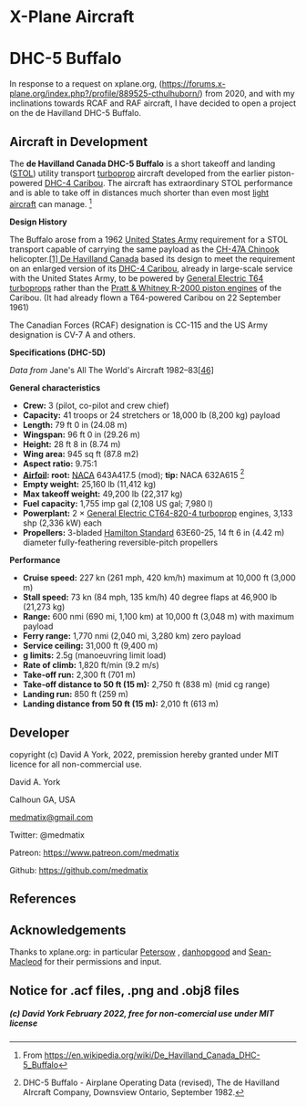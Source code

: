 # X-Plane Aircraft



# DHC-5 Buffalo

In response to a request on xplane.org, (https://forums.x-plane.org/index.php?/profile/889525-cthulhuborn/) from 2020, and with my inclinations towards RCAF and RAF aircraft, I have decided to open a project on the de Havilland DHC-5 Buffalo.

## Aircraft in Development

The **de Havilland Canada DHC-5 Buffalo** is a short takeoff and landing ([STOL](https://en.wikipedia.org/wiki/STOL)) utility transport [turboprop](https://en.wikipedia.org/wiki/Turboprop) aircraft developed from the earlier piston-powered [DHC-4 Caribou](https://en.wikipedia.org/wiki/De_Havilland_Canada_DHC-4_Caribou). The aircraft has extraordinary STOL performance and is able to take off in distances much shorter than even most [light aircraft](https://en.wikipedia.org/wiki/Light_aircraft) can manage. [^1]

**Design History**

The Buffalo arose from a 1962 [United States Army](https://en.wikipedia.org/wiki/United_States_Army) requirement for a STOL transport capable of carrying the same payload as the [CH-47A Chinook](https://en.wikipedia.org/wiki/Boeing_Vertol_CH-47_Chinook) helicopter.[[1\] ](https://en.wikipedia.org/wiki/De_Havilland_Canada_DHC-5_Buffalo#cite_note-AI_Aug76_p59-1) [De Havilland Canada](https://en.wikipedia.org/wiki/De_Havilland_Canada) based its design to meet the requirement on an enlarged version of its [DHC-4 Caribou](https://en.wikipedia.org/wiki/De_Havilland_Canada_DHC-4_Caribou), already in large-scale service with the United States Army, to be powered by [General Electric T64 ](https://en.wikipedia.org/wiki/General_Electric_T64)[turboprops](https://en.wikipedia.org/wiki/Turboprop) rather than the [Pratt & Whitney R-2000 ](https://en.wikipedia.org/wiki/Pratt_%26_Whitney_R-2000)[piston engines](https://en.wikipedia.org/wiki/Piston_engine) of the Caribou. (It had already flown a T64-powered Caribou on 22 September 1961)

The Canadian Forces (RCAF) designation is CC-115 and the US Army designation is CV-7 A and others.

**Specifications (DHC-5D)**

*Data from* Jane's All The World's Aircraft 1982–83[[46\]](https://en.wikipedia.org/wiki/De_Havilland_Canada_DHC-5_Buffalo#cite_note-Janes_82_p25-6-46)

**General characteristics**

- **Crew:** 3 (pilot, co-pilot and crew     chief)
- **Capacity:** 41 troops or 24 stretchers     or 18,000 lb (8,200 kg) payload
- **Length:** 79 ft 0 in     (24.08 m)
- **Wingspan:** 96 ft 0 in     (29.26 m)
- **Height:** 28 ft 8 in     (8.74 m)
- **Wing area:** 945 sq ft     (87.8 m2)
- **Aspect     ratio:** 9.75:1
- [**Airfoil**](https://en.wikipedia.org/wiki/Airfoil)**: root:** [NACA](https://en.wikipedia.org/wiki/NACA_airfoil) 643A417.5 (mod); **tip:** NACA 632A615 [^2]
- **Empty     weight:**     25,160 lb (11,412 kg)
- **Max takeoff     weight:**     49,200 lb (22,317 kg)
- **Fuel     capacity:**     1,755 imp gal (2,108 US gal; 7,980 l)
- **Powerplant:** 2 × [General Electric CT64-820-4 ](https://en.wikipedia.org/wiki/General_Electric_CT64-820-4)[turboprop](https://en.wikipedia.org/wiki/Turboprop) engines, 3,133 shp (2,336 kW) each
- **Propellers:** 3-bladed [Hamilton Standard](https://en.wikipedia.org/wiki/Hamilton_Standard) 63E60-25, 14 ft     6 in (4.42 m) diameter fully-feathering reversible-pitch     propellers

**Performance**

- **Cruise     speed:**     227 kn (261 mph, 420 km/h) maximum at 10,000 ft     (3,000 m)
- **Stall speed:** 73 kn (84 mph,     135 km/h) 40 degree flaps at 46,900 lb (21,273 kg)
- **Range:** 600 nmi (690 mi,     1,100 km) at 10,000 ft (3,048 m) with maximum payload
- **Ferry range:** 1,770 nmi     (2,040 mi, 3,280 km) zero payload
- **Service     ceiling:**     31,000 ft (9,400 m)
- **g limits:** 2.5g (manoeuvring limit     load)
- **Rate of     climb:**     1,820 ft/min (9.2 m/s)
- **Take-off     run:**     2,300 ft (701 m)
- **Take-off     distance to 50 ft (15 m):** 2,750 ft (838 m) (mid cg range)
- **Landing run:** 850 ft (259 m)
- **Landing     distance from 50 ft (15 m):** 2,010 ft (613 m)

## Developer

copyright (c) David A York, 2022, premission hereby granted under MIT licence for all non-commercial use.

David A. York

Calhoun GA, USA

medmatix@gmail.com 

Twitter: @medmatix

Patreon: https://www.patreon.com/medmatix

Github: https://github.com/medmatix 



## References

[^1]: From <https://en.wikipedia.org/wiki/De_Havilland_Canada_DHC-5_Buffalo>
[^2]: DHC-5 Buffalo - Airplane Operating Data (revised), The de Havilland AIrcraft Company, Downsview Ontario, September 1982.





## Acknowledgements

Thanks to xplane.org: in particular [Petersow](https://forums.x-plane.org/index.php?/profile/6799-petersow/) , [danhopgood](https://forums.x-plane.org/index.php?/profile/853976-danhopgood1/) and [Sean-Macleod](https://forums.x-plane.org/index.php?/profile/437-sean-mcleod/) for their permissions and input.



## Notice for .acf files, .png and .obj8 files

##### (c) David York February 2022, free for non-comercial use under MIT license 

